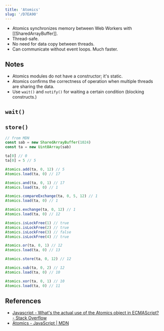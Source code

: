 ```yaml
---
title: 'Atomics'
slug: '/D7EA90'
---
```


- Atomics synchronizes memory between Web Workers with [[SharedArrayBuffer]].
- Thread-safe.
- No need for data copy between threads.
- Can communicate without event loops. Much faster.

## Notes

- Atomics modules do not have a constructor; it's static.
- Atomics confirms the correctness of operation when multiple threads are sharing the data.
- Use `wait()` and `notify()` for waiting a certain condition (blocking constructs.)

## `wait()`

## `store()`

```js
// from MDN
const sab = new SharedArrayBuffer(1024)
const ta = new Uint8Array(sab)

ta[0] // 0
ta[0] = 5 // 5

Atomics.add(ta, 0, 12) // 5
Atomics.load(ta, 0) // 17

Atomics.and(ta, 0, 1) // 17
Atomics.load(ta, 0) // 1

Atomics.compareExchange(ta, 0, 5, 12) // 1
Atomics.load(ta, 0) // 1

Atomics.exchange(ta, 0, 12) // 1
Atomics.load(ta, 0) // 12

Atomics.isLockFree(1) // true
Atomics.isLockFree(2) // true
Atomics.isLockFree(3) // false
Atomics.isLockFree(4) // true

Atomics.or(ta, 0, 1) // 12
Atomics.load(ta, 0) // 13

Atomics.store(ta, 0, 12) // 12

Atomics.sub(ta, 0, 2) // 12
Atomics.load(ta, 0) // 10

Atomics.xor(ta, 0, 1) // 10
Atomics.load(ta, 0) // 11
```

## References

- [Javascript - What's the actual use of the Atomics object in ECMAScript? - Stack Overflow](https://stackoverflow.com/questions/45870869/whats-the-actual-use-of-the-atomics-object-in-ecmascript)
- [Atomics - JavaScript | MDN](https://developer.mozilla.org/en-US/docs/Web/JavaScript/Reference/Global_Objects/Atomics)
